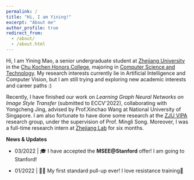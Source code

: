 ```yaml
---
permalink: /
title: "Hi, I am Yining!"
excerpt: "About me"
author_profile: true
redirect_from: 
  - /about/
  - /about.html
---
```


Hi, I am Yining Mao, a senior undergraduate student at [Zhejiang University](https://www.zju.edu.cn/english/) in the [Chu Kochen Honors College](http://ckc.zju.edu.cn/ckcen/main.psp), majoring in [Computer Science and Technology](http://www.en.cs.zju.edu.cn/). My research interests currently lie in Artificial Intelligence and Computer Vision, but I am still trying and exploring new academic interests and career paths :)

Recently, I have finished our work on *Learning Graph Neural Networks on Image Style Transfer* (submitted to ECCV'2022), collaborating with Yongcheng Jing, advised by Prof.Xinchao Wang at National University of Singapore. I am also fortunate to have done some research at the [ZJU VIPA](https://www.vipazoo.cn/) research group, under the supervision of Prof. Mingli Song. Moreover, I was a full-time research intern at [Zhejiang Lab](https://en.zhejianglab.com/) for six months.



**News & Updates**

- 03/2022  | 🎓 I have accepted the **MSEE@Stanford** offer! I am going to Stanford!

- 01/2022 | 🏋️‍♂️ My first standard pull-up ever! I love resistance training💪

